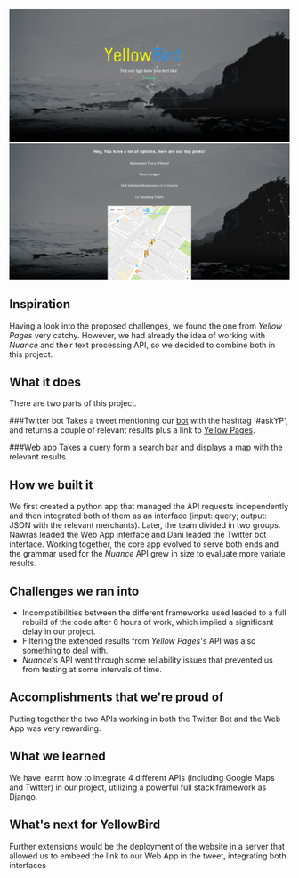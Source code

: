 ![Query](query.png)
![Results](result.png)
## Inspiration
Having a look into the proposed challenges,  we found the one from _Yellow Pages_  very catchy. However, we had already the idea of working with _Nuance_ and their text processing API, so we decided to combine both in this project.

## What it does
There are two parts of this project.

###Twitter bot
Takes a tweet mentioning our [bot](https://twitter.com/butterxxxx) with the hashtag '#askYP', and returns a couple of relevant results plus a link to [Yellow Pages](www.yellowpages.ca).

###Web app
Takes a query form a search bar and displays a map with the relevant results.

## How we built it
We first created a python app that managed the API requests independently and then integrated both of them as an interface (input: query; output: JSON with the relevant merchants).
Later, the team divided in two groups. Nawras leaded the Web App interface and Dani leaded the Twitter bot interface. Working together, the core app evolved to serve both ends and the grammar used for the _Nuance_ API grew in size to evaluate more variate results.

## Challenges we ran into
- Incompatibilities between the different frameworks used leaded to a full rebuild of the code after 6 hours of work, which implied a significant delay in our project.
- Filtering the extended results from _Yellow Pages_'s API was also something to deal with.
- _Nuance_'s API went through some reliability issues that prevented us from testing at some intervals of time.

## Accomplishments that we're proud of
Putting together the two APIs working in both the Twitter Bot and the Web App was very rewarding.

## What we learned
We have learnt how to integrate 4 different APIs (including Google Maps and Twitter) in our project, utilizing a powerful full stack framework as Django.

## What's next for YellowBird
Further extensions would be the deployment of the website in a server that allowed us to embeed the link to our Web App in the tweet, integrating both interfaces
